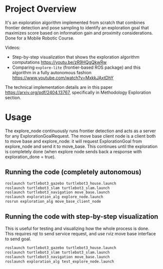 # Project Overview

It's an exploration algorithm implemented from scratch that combines frontier detection and pose sampling to identify an exploration goal that maximizes score based on information gain and proximity considerations. Done for a Mobile Robotic Course.

Videos:

- Step-by-step visualization that shows the exploration algorithm computations https://youtu.be/zR9HQgQkwRw
- Comparing `explore-lite` (frontier-based ROS package) and this algorithm in a fully autonomous fashion https://www.youtube.com/watch?v=MxkkJAxtDhY

The technical implementation details are in this paper https://arxiv.org/pdf/2404.13767, specifically in Methodology Exploration section.

# Usage

The explore_node continuously runs frontier detection and acts as a server for any ExplorationGoalRequest.
The move base client node is a client both to move base and explore_node: it will request ExplorationGoal from explore_node and send it to move_base. This continues until the exploration is completely done (when explore node sends back a response with exploration_done = true).

## Running the code (completely autonomous)

```bash
roslaunch turtlebot3_gazebo turtlebot3_house.launch
roslaunch turtlebot3_slam turtlebot3_slam.launch
roslaunch turtlebot3_navigation move_base.launch
roslaunch exploration_alg explore_node.launch
rosrun exploration_alg move_base_client_node
```

## Running the code with step-by-step visualization

This is useful for testing and visualizing how the whole process is done.
This requires rqt to send service request, and use rviz move base interface to send goal.

```bash
roslaunch turtlebot3_gazebo turtlebot3_house.launch
roslaunch turtlebot3_slam turtlebot3_slam.launch
roslaunch turtlebot3_navigation move_base.launch
roslaunch exploration_alg test_explore_node.launch
```
